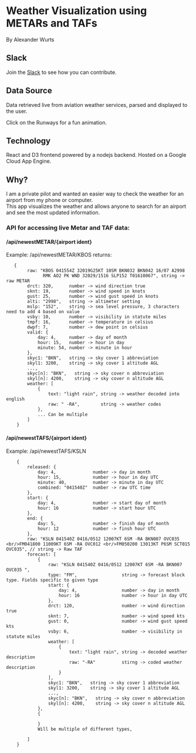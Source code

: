 # Weather Visualization using METARs and TAFs
By Alexander Wurts
## Slack
Join the [Slack](https://weathervisworkspace.slack.com) to see how you can contribute.

## Data Source
Data retrieved live from aviation weather services, parsed and displayed to the user.  

Click on the Runways for a fun animation. 
 
## Technology
React and D3 frontend powered by a nodejs backend. Hosted on a Google Cloud App Engine.

## Why?
I am a private pilot and wanted an easier way to check the weather for an airport from my phone or computer.  
This app visualizes the weather and allows anyone to search for an airport and see the most updated information. 


### API for accessing live Metar and TAF data:

#### /api/newestMETAR/{airport ident}
Example: /api/newestMETAR/KBOS
returns:
       
       {
            raw: "KBOS 041554Z 32019G25KT 10SM BKN032 BKN042 16/07 A2998 
                  RMK AO2 PK WND 32029/1516 SLP152 T01610067", string -> raw METAR
            drct: 320,      number -> wind direction true
            sknt: 19,       number -> wind speed in knots
            gust: 25,       number -> wind gust speed in knots
            alti: "2998",   string -> altimeter setting
            mslp: "152",    string -> sea level pressure, 3 characters need to add 4 based on value
            vsby: 10,       number -> visibility in statute miles
            tmpf: 16,       number -> temperature in celsius
            dwpf: 7,        number -> dew point in celsius
            valid: {
                day: 4,     number -> day of month
                hour: 15,   number -> hour in day
                minute: 54, number -> minute in hour
            },
            skyc1: "BKN",   string -> sky cover 1 abbreviation
            skyl1: 3200,    string -> sky cover 1 altitude AGL
            ...,
            skyc[n]: "BKN",   string -> sky cover n abbreviation
            skyl[n]: 4200,    string -> sky cover n altitude AGL
            weather: [
                {
                    text: "light rain", string -> weather decoded into english
                    raw: " -RA",        string -> weather codes
                },
                ... Can be multiple
            ]
        }


#### /api/newestTAFS/{airport ident}
Example: /api/newestTAFS/KSLN

        {
            released: {
                day: 4,              number -> day in month
                hour: 15,            number -> hour in day UTC
                minute: 40,          number -> minute in day UTC
                combined: "041540Z"  number -> raw UTC time
            },
            start: {
                day: 4,              number -> start day of month
                hour: 16             number -> start hour UTC
            },
            end: {
                day: 5,              number -> finish day of month
                hour: 12             number -> finsh hour UTC
            },
            raw: "KSLN 041540Z 0416/0512 12007KT 6SM -RA BKN007 OVC035 <br/>FM041800 11009KT 6SM -RA OVC012 <br/>FM050200 13013KT P6SM SCT015 OVC035", // string -> Raw TAF
            forecast: [
                {
                    raw: "KSLN 041540Z 0416/0512 12007KT 6SM -RA BKN007 OVC035 ",
                    type: "FM",                 string -> forecast block type. Fields specific to given type
                    start: {
                        day: 4,                 number -> day in month
                        hour: 16                number -> hour in day UTC
                    },
                    drct: 120,                  number -> wind direction true
                    sknt: 7,                    number -> wind speed kts     
                    gust: 0,                    number -> wind gust speed kts
                    vsby: 6,                    number -> visibility in statute miles
                    weather: [
                        {
                            text: "light rain", string -> decoded weather description
                            raw: "-RA"          stirng -> coded weather description
                        }
                    ],
                    skyc1: "BKN",   string -> sky cover 1 abbreviation
                    skyl1: 3200,    string -> sky cover 1 altitude AGL
                    ...,
                    skyc[n]: "BKN",   string -> sky cover n abbreviation
                    skyl[n]: 4200,    string -> sky cover n altitude AGL
                },
                {
                    
                }
                Will be multiple of different types,

            ]
        }

